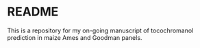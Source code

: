 # README
This is a repository for my on-going manuscript of tocochromanol prediction in maize Ames and Goodman panels.
